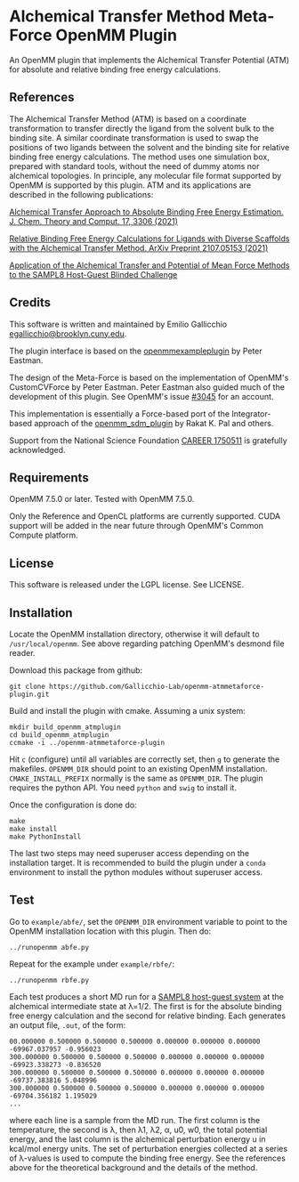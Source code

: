 # Alchemical Transfer Method Meta-Force OpenMM Plugin
An OpenMM plugin that implements the Alchemical Transfer Potential (ATM) for absolute and relative binding free energy calculations. 

## References

The Alchemical Transfer Method (ATM) is based on a coordinate transformation to transfer directly the ligand from the solvent bulk to the binding site. A similar coordinate transformation is used to swap the positions of two ligands between the solvent and the binding site for relative binding free energy calculations. The method uses one simulation box, prepared with standard tools, without the need of dummy atoms nor alchemical topologies. In principle, any molecular file format supported by OpenMM is supported by this plugin. ATM and its applications are described in the following publications:

[Alchemical Transfer Approach to Absolute Binding Free Energy Estimation.  J. Chem. Theory and Comput. 17, 3306 (2021)](https://doi.org/10.1021/acs.jctc.1c00266)

[Relative Binding Free Energy Calculations for Ligands with Diverse Scaffolds with the Alchemical Transfer Method. ArXiv Preprint 2107.05153 (2021)](https://arxiv.org/abs/2107.05153)

[Application of the Alchemical Transfer and Potential of Mean Force Methods to the SAMPL8 Host-Guest Blinded Challenge](https://arxiv.org/abs/2107.05155)

## Credits

This software is written and maintained by Emilio Gallicchio <egallicchio@brooklyn.cuny.edu>.

The plugin interface is based on the [openmmexampleplugin](https://github.com/peastman/openmmexampleplugin) by Peter Eastman.

The design of the Meta-Force is based on the implementation of OpenMM's CustomCVForce by Peter Eastman. Peter Eastman also guided much of the development of this plugin. See OpenMM's issue [#3045](https://github.com/openmm/openmm/issues/3045) for an account.

This implementation is essentially a Force-based port of the Integrator-based approach of the [openmm_sdm_plugin](https://github.com/rajatkrpal/openmm_sdm_plugin) by Rakat K. Pal and others.

Support from the National Science Foundation [CAREER 1750511](https://www.nsf.gov/awardsearch/showAward?AWD_ID=1750511&HistoricalAwards=false) is gratefully acknowledged. 


## Requirements

OpenMM 7.5.0 or later. Tested with OpenMM 7.5.0. 

Only the Reference and OpenCL platforms are currently supported. CUDA support will be added in the near future through OpenMM's Common Compute platform.

## License

This software is released under the LGPL license. See LICENSE.

## Installation

Locate the OpenMM installation directory, otherwise it will default to `/usr/local/openmm`. See above regarding patching OpenMM's desmond file reader.

Download this package from github:

```
git clone https://github.com/Gallicchio-Lab/openmm-atmmetaforce-plugin.git
```


Build and install the plugin with cmake. Assuming a unix system:

```
mkdir build_openmm_atmplugin
cd build_openmm_atmplugin
ccmake -i ../openmm-atmmetaforce-plugin
```

Hit `c` (configure) until all variables are correctly set, then `g` to generate the makefiles. `OPENMM_DIR` should point to an existing OpenMM installation. `CMAKE_INSTALL_PREFIX` normally is the same as `OPENMM_DIR`. The plugin requires the python API. You need `python` and `swig` to install it.

Once the configuration is done do:

```
make
make install
make PythonInstall
```

The last two steps may need superuser access depending on the installation target. It is recommended to build the plugin under a `conda` environment to install the python modules without superuser access.

## Test

Go to `example/abfe/`, set the `OPENMM_DIR` environment variable to point to the OpenMM installation location with this plugin. Then do:

```
../runopenmm abfe.py
```

Repeat for the example under `example/rbfe/`:

```
../runopenmm rbfe.py
```

Each test produces a short MD run for a [SAMPL8 host-guest system](https://arxiv.org/abs/2107.05155) at the alchemical intermediate state at λ=1/2. The first is for the absolute binding free energy calculation and the second for relative binding. Each generates an output file, `.out`, of the form:
```
00.000000 0.500000 0.500000 0.500000 0.000000 0.000000 0.000000 -69967.037957 -0.956023
300.000000 0.500000 0.500000 0.500000 0.000000 0.000000 0.000000 -69923.338273 -0.836520
300.000000 0.500000 0.500000 0.500000 0.000000 0.000000 0.000000 -69737.383816 5.048996
300.000000 0.500000 0.500000 0.500000 0.000000 0.000000 0.000000 -69704.356182 1.195029
...
```
where each line is a sample from the MD run. The first column is the temperature, the second is λ, then λ1,  λ2, α, u0, w0, the total potential energy, and the last column is the alchemical perturbation energy u in kcal/mol energy units. The set of perturbation energies collected at a series of λ-values is used to compute the binding free energy. See the references above for the theoretical background and the details of the method.  
